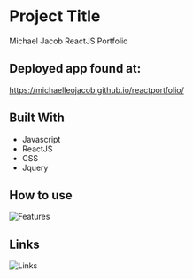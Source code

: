 # Project Title

Michael Jacob ReactJS Portfolio

## Deployed app found at:

https://michaelleojacob.github.io/reactportfolio/

## Built With

- Javascript
- ReactJS
- CSS
- Jquery

## How to use

![Features](https://i.imgur.com/taAYnLJ.gif)

## Links

![Links](https://i.imgur.com/vHQbVRy.gif)
